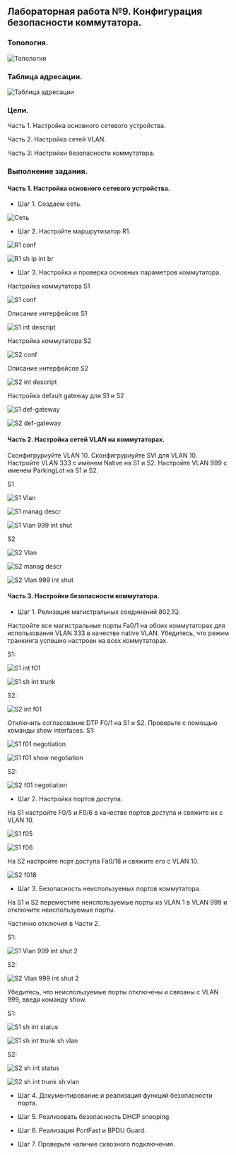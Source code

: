 ## Лабораторная работа №9. Конфигурация безопасности коммутатора.

### Топология.

![Топология](https://github.com/Shure0407/Network_engineer/assets/162669909/b3b17044-2191-468d-94dc-f8d6304c77a7)

### Таблица адресации.

![Таблица адресации](https://github.com/Shure0407/Network_engineer/assets/162669909/30b53bc5-3e45-4477-8973-355190d121c2)

### Цели.

Часть 1. Настройка основного сетевого устройства.

Часть 2. Настройка сетей VLAN.

Часть 3: Настройки безопасности коммутатора.


### Выполнение задания.


#### Часть 1. Настройка основного сетевого устройства.

- Шаг 1. Создаем сеть.

![Сеть](https://github.com/Shure0407/Network_engineer/assets/162669909/334a80c6-bdef-4d57-bef1-1f4435cafea2)

- Шаг 2. Настройте маршрутизатор R1.

![R1 conf](https://github.com/Shure0407/Network_engineer/assets/162669909/7c308c64-7fa9-4c87-b66f-01d68361074c)

![R1 sh ip int br](https://github.com/Shure0407/Network_engineer/assets/162669909/e9acc010-f7d3-4438-9463-65e35c99765a)

- Шаг 3. Настройка и проверка основных параметров коммутатора.

Настройка коммутатора S1

![S1 conf](https://github.com/Shure0407/Network_engineer/assets/162669909/32453037-3df6-496d-975d-150f586495d2)

Описание интерфейсов S1

![S1 int descript](https://github.com/Shure0407/Network_engineer/assets/162669909/d5c7c7c0-08ad-40b3-bb6c-06789644dc56)

Настройка коммутатора S2

![S2 conf](https://github.com/Shure0407/Network_engineer/assets/162669909/5c58099e-f427-48d7-a278-13ebde8e0d64)

Описание интерфейсов S2

![S2 int descript](https://github.com/Shure0407/Network_engineer/assets/162669909/b9de4c59-6d47-42de-bbfc-8c7581edf1d8)

Настройка default gateway для S1 и S2

![S1 def-gateway](https://github.com/Shure0407/Network_engineer/assets/162669909/9c023b3f-9975-4cd6-bfc5-df8efa93d8a1)

![S2 def-gateway](https://github.com/Shure0407/Network_engineer/assets/162669909/652515ab-91fe-4fe1-a465-cd339a629c09)


#### Часть 2. Настройка сетей VLAN на коммутаторах.

Сконфигруриуйте VLAN 10. Сконфигруриуйте SVI для VLAN 10. Настройте VLAN 333 с именем Native на S1 и S2. Настройте VLAN 999 с именем ParkingLot на S1 и S2.

S1

![S1 Vlan](https://github.com/Shure0407/Network_engineer/assets/162669909/1e21dc7d-4e1c-4f7d-994f-83e7af580ce1)

![S1 manag descr](https://github.com/Shure0407/Network_engineer/assets/162669909/de4cd0da-2d1b-43fa-b6bb-37dee288c216)

![S1 Vlan 999 int shut](https://github.com/Shure0407/Network_engineer/assets/162669909/0a563ae0-667b-4045-a0b5-5c27bfdf6d2d)

S2

![S2 Vlan](https://github.com/Shure0407/Network_engineer/assets/162669909/2179c597-2221-47ee-928e-c2955508bab1)

![S2 manag descr](https://github.com/Shure0407/Network_engineer/assets/162669909/18edc473-c3a3-4389-a631-ac85ad92e126)

![S2 Vlan 999 int shut](https://github.com/Shure0407/Network_engineer/assets/162669909/0f1e8f46-ebec-434b-9d37-58a2fe267f3a)

#### Часть 3. Настройки безопасности коммутатора.

- Шаг 1. Релизация магистральных соединений 802.1Q.

Настройте все магистральные порты Fa0/1 на обоих коммутаторах для использования VLAN 333 в качестве native VLAN.
Убедитесь, что режим транкинга успешно настроен на всех коммутаторах.

S1:

![S1 int f01](https://github.com/Shure0407/Network_engineer/assets/162669909/277e043b-c137-4924-a0c7-77f97dbe9f02)

![S1 sh int trunk](https://github.com/Shure0407/Network_engineer/assets/162669909/fd7e8eb0-caa0-4b53-8115-bd087df1729d)

S2:

![S2 int f01](https://github.com/Shure0407/Network_engineer/assets/162669909/d833357b-4d67-42b9-98a5-429cffdc0fbd)

Отключить согласование DTP F0/1 на S1 и S2. Проверьте с помощью команды show interfaces.
S1:

![S1 f01 negotiation](https://github.com/Shure0407/Network_engineer/assets/162669909/1b70bfce-3189-4c99-8d6c-41828c23efce)

![S1 f01 show negotiation](https://github.com/Shure0407/Network_engineer/assets/162669909/36c98b2e-76ec-47f6-bd33-948ce2cfe4e3)

S2:

![S2 f01 negotiation](https://github.com/Shure0407/Network_engineer/assets/162669909/dc9d09e1-4e1b-4afe-83de-4d32c428a611)

- Шаг 2. Настройка портов доступа.

На S1 настройте F0/5 и F0/6 в качестве портов доступа и свяжите их с VLAN 10.

![S1 f05](https://github.com/Shure0407/Network_engineer/assets/162669909/24a88212-4acb-4509-9e3d-288b376e33ce)

![S1 f06](https://github.com/Shure0407/Network_engineer/assets/162669909/d97ed44d-2ea2-4c5b-a4f7-f0b6e99c11c9)

На S2 настройте порт доступа Fa0/18 и свяжите его с VLAN 10.

![S2 f018](https://github.com/Shure0407/Network_engineer/assets/162669909/605f4026-1678-4426-8d65-4396325fd1a6)

- Шаг 3. Безопасность неиспользуемых портов коммутатора.

На S1 и S2 переместите неиспользуемые порты из VLAN 1 в VLAN 999 и отключите неиспользуемые порты.

Частично отключил в Части 2.

S1:

![S1 Vlan 999 int shut 2](https://github.com/Shure0407/Network_engineer/assets/162669909/5986f9e9-0ec6-4dea-b156-8c362777e87a)

S2:

![S2 Vlan 999 int shut 2](https://github.com/Shure0407/Network_engineer/assets/162669909/0c0822f1-fd5b-463e-b806-1a75831dea6a)

Убедитесь, что неиспользуемые порты отключены и связаны с VLAN  999, введя команду  show.

S1:

![S1 sh int status](https://github.com/Shure0407/Network_engineer/assets/162669909/e22bce6c-0964-4723-8b5e-7d58a6394cd2)

![S1 sh int trunk sh vlan](https://github.com/Shure0407/Network_engineer/assets/162669909/2c506e7e-fd0a-4798-8bd7-df4c02fac0ca)

S2:

![S2 sh int status](https://github.com/Shure0407/Network_engineer/assets/162669909/3e278759-3984-43da-894d-f4b8794f5c4c)

![S2 sh int trunk sh vlan](https://github.com/Shure0407/Network_engineer/assets/162669909/4b844163-0144-4724-a8b8-89ed465d296b)

- Шаг 4. Документирование и реализация функций безопасности порта.

- Шаг 5. Реализовать безопасность DHCP snooping.

- Шаг 6. Реализация PortFast и BPDU Guard.

- Шаг 7. Проверьте наличие сквозного ⁪подключения.
